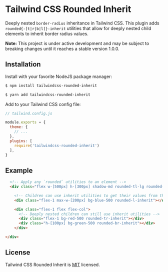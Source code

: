 # Tailwind CSS Rounded Inherit
Deeply nested `border-radius` inheritance in Tailwind CSS. This plugin adds `rounded{-[t|r|b|l]}-inherit` utilities that allow for deeply nested child elements to inherit border radius values.

**Note:** This project is under active development and may be subject to breaking changes until it reaches a stable version 1.0.0.

## Installation
Install with your favorite NodeJS package manager:

```bash
$ npm install tailwindcss-rounded-inherit

$ yarn add tailwindcss-rounded-inherit
```

Add to your Tailwind CSS config file:

```js
// tailwind.config.js

module.exports = {
  theme: {
    // ...
  },
  plugins: [
    require('tailwindcss-rounded-inherit')
  ],
}
```

## Example

```html
  <!-- Apply any `rounded` utilities to an element -->
  <div class="flex w-[500px] h-[300px] shadow-md rounded-tl-lg rounded-tr-3xl rounded-b-2xl">

    <!-- Children can use inherit utilities to get their values from the parent -->
    <div class="flex-1 max-w-[200px] bg-blue-500 rounded-l-inherit"></div>

    <div class="flex-1 flex flex-col">
      <!-- Deeply nested children can still use inherit utilities -->
      <div class="flex-1 bg-red-500 rounded-tr-inherit"></div>
      <div class="h-[100px] bg-green-500 rounded-br-inherit"></div>
    </div>

</div>
```

## License

Tailwind CSS Rounded Inherit is [MIT](LICENSE) licensed.
